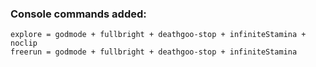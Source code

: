 ### Console commands added:

```
explore = godmode + fullbright + deathgoo-stop + infiniteStamina + noclip
freerun = godmode + fullbright + deathgoo-stop + infiniteStamina
```
